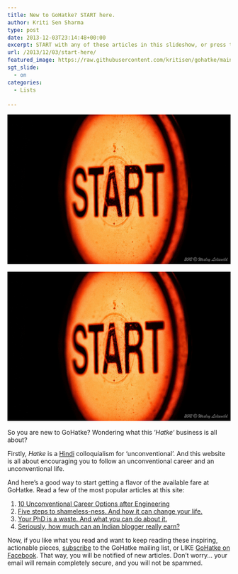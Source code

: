 ```yaml
---
title: New to GoHatke? START here.
author: Kriti Sen Sharma
type: post
date: 2013-12-03T23:14:48+00:00
excerpt: START with any of these articles in this slideshow, or press the START image to see the list of top articles at this site.
url: /2013/12/03/start-here/
featured_image: https://raw.githubusercontent.com/kritisen/gohatke/main/content/images/2013/12/8419988105_367cb3d1f8_c.jpg
sgt_slide:
  - on
categories:
  - Lists

---
```

![Start](https://raw.githubusercontent.com/kritisen/gohatke/main/content/images/2013/12/8419988105_367cb3d1f8_c.jpg)

![Start](https://raw.githubusercontent.com/kritisen/gohatke/main/content/images/2013/12/8419988105_367cb3d1f8_c.jpg)

So you are new to GoHatke? Wondering what this &#8216;_Hatke_&#8216; business is all about?

Firstly, _Hatke_ is a <a href="https://en.wikipedia.org/wiki/Hindi" target="_blank">Hindi</a> colloquialism for &#8216;unconventional&#8217;. And this website is all about encouraging you to follow an unconventional career and an unconventional life.

And here&#8217;s a good way to start getting a flavor of the available fare at GoHatke. Read a few of the most popular articles at this site:

  1. [10 Unconventional Career Options after Engineering][2]
  2. [Five steps to shameless-ness. And how it can change your life.][3]
  3. [Your PhD is a waste. And what you can do about it.][4]
  4. [Seriously, how much can an Indian blogger really earn?][5]

Now, if you like what you read and want to keep reading these inspiring, actionable pieces, [subscribe][6] to the GoHatke mailing list, or LIKE <a href="https://www.facebook.com/gohatke" target="_blank">GoHatke on Facebook</a>. That way, you will be notified of new articles. Don&#8217;t worry&#8230; your email will remain completely secure, and you will not be spammed.

 [1]: https://raw.githubusercontent.com/kritisen/gohatke/main/content/images/2013/12/8419988105_367cb3d1f8_c.jpg
 [2]: http://gohatke.kreativlabs.com/2012/03/10/10-unconventional-career-options-after-engineering/ "10 Unconventional Career Options after Engineering"
 [3]: http://gohatke.kreativlabs.com/2013/05/27/five-steps-to-shameless-ness-and-how-it-can-change-your-life/ "Five steps to shameless-ness. And how it can change your life."
 [4]: http://gohatke.kreativlabs.com/2013/03/06/your-ph-is-a-waste-and-what-you-can-do-about-it/ "Your PhD is a waste. And what you can do about it."
 [5]: http://gohatke.kreativlabs.com/2012/04/29/chandoo-indian-excel-blogger/ "Seriously, how much can an Indian blogger really earn?"
 [6]: http://gohatke.kreativlabs.com/subscribe/
